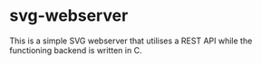 # svg-webserver
This is a simple SVG webserver that utilises a REST API while the functioning backend is written in C.
